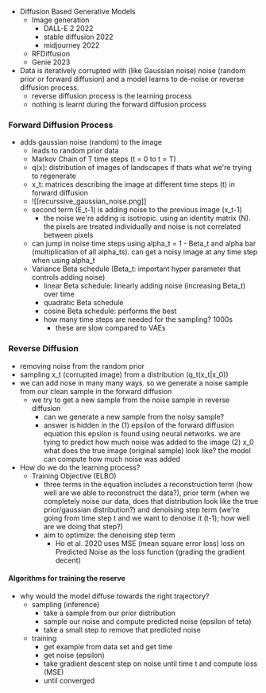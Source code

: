 - Diffusion Based Generative Models 
	- Image generation 
		- DALL-E 2 2022
		- stable diffusion 2022
		- midjourney 2022
	- RFDiffusion 
	- Genie 2023
- Data is iteratively corrupted with (like Gaussian noise) noise (random prior or forward diffusion) and a model learns to de-noise or reverse diffusion process. 
	- reverse diffusion process is the learning process
	- nothing is learnt during the forward diffusion process
### Forward Diffusion Process
- adds gaussian noise (random) to the image 
	- leads to random prior data 
	- Markov Chain of T time steps (t = 0 to t = T)
	- q(x): distribution of images of landscapes if thats what we're trying to regenerate
	- x_t: matrices describing the image at different time steps (t) in forward diffusion 
	- ![[recurssive_gaussian_noise.png]]
	- second term (E_t-1) is adding noise to the previous image (x_t-1)
		- the noise we're adding is isotropic. using an identity matrix (N). the pixels are treated individually and noise is not correlated between pixels 
	- can jump in noise time steps using alpha_t = 1 - Beta_t and alpha bar (multiplication of all alpha_ts). can get a noisy image at any time step when using alpha_t
	- Variance Beta schedule (Beta_t: important hyper parameter that controls adding noise) 
		- linear Beta schedule: linearly adding noise (increasing Beta_t) over time
		- quadratic Beta schedule
		- cosine Beta schedule: performs the best
		- how many time steps are needed for the sampling? 1000s 
			- these are slow compared to VAEs 
### Reverse Diffusion 
- removing noise from the random prior 
- sampling x_t (corrupted image) from a distribution (q_t(x_t|x_0))
- we can add nose in many many ways. so we generate a noise sample from our clean sample in the forward diffusion 
	- we try to get a new sample from the noise sample in reverse diffusion 
		- can we generate a new sample from the noisy sample? 
		- answer is hidden in the 
			(1) epsilon of the forward diffusion equation 
			this epsilon is found using neural networks. we are tying to predict how much noise was added to the image 
			(2) x_0 
			what does the true image (original sample) look like? the model can compute how much noise was added 
- How do we do the learning process?
	- Training Objective (ELBO)
		- three terms in the equation includes a reconstruction term (how well are we able to reconstruct the data?), prior term (when we completely noise our data, does that distribution look like the true prior/gaussian distribution?) and denoising step term (we're going from time step t and we want to denoise it (t-1); how well are we doing that step?)
		- aim to optimize: the denoising step term 
			- Ho et al. 2020 uses MSE (mean square error loss) loss on Predicted Noise as the loss function (grading the gradient decent)
#### Algorithms for training the reserve
- why would the model diffuse towards the right trajectory?
	- sampling (inference)
		- take a sample from our prior distribution 
		- sample our noise and compute predicted noise (epsilon of teta)
		- take a small step to remove that predicted noise 
	- training 
		- get example from data set and get time
		- get noise (epsilon)
		- take gradient descent step on noise until time t and compute loss (MSE) 
		- until converged 